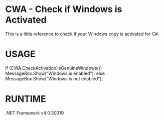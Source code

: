 # CWA - Check if Windows is Activated
This is a little reference to check if your Windows copy is activated for C#.

# USAGE
if (CWA.CheckActivation.IsGenuineWindows())
    MessageBox.Show("Windows is enabled");
else
    MessageBox.Show("Windows is not enabled");
    
# RUNTIME
.NET Framework v4.0.30319
